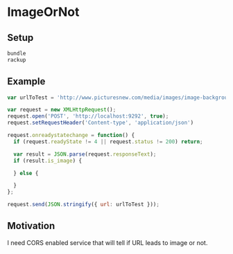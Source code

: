 # ImageOrNot

## Setup

```bash
bundle
rackup
```

## Example

```js
var urlToTest = 'http://www.picturesnew.com/media/images/image-background.jpg';

var request = new XMLHttpRequest();
request.open('POST', 'http://localhost:9292', true);
request.setRequestHeader('Content-type', 'application/json')

request.onreadystatechange = function() {
  if (request.readyState != 4 || request.status != 200) return;

  var result = JSON.parse(request.responseText);
  if (result.is_image) {

  } else {

  }
};

request.send(JSON.stringify({ url: urlToTest }));
```

## Motivation

I need CORS enabled service that will tell if URL leads to image or not.
